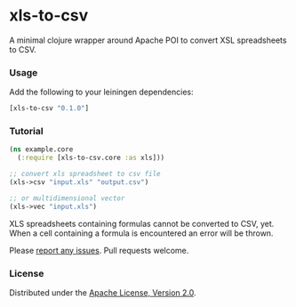 # xls-to-csv

A minimal clojure wrapper around Apache POI to convert XSL spreadsheets to CSV.

### Usage

Add the following to your leiningen dependencies:

```clojure
[xls-to-csv "0.1.0"]
```

### Tutorial

```clojure
(ns example.core
  (:require [xls-to-csv.core :as xls]))

;; convert xls spreadsheet to csv file
(xls->csv "input.xls" "output.csv")

;; or multidimensional vector
(xls->vec "input.xls")
```

XLS spreadsheets containing formulas cannot be converted to CSV, yet. When a cell containing a formula is encountered an error will be thrown.

Please [report any issues](https://github.com/kallstrom/xls-to-csv/issues). Pull requests welcome.

### License

Distributed under the [Apache License, Version 2.0](http://www.apache.org/licenses/LICENSE-2.0.html).
